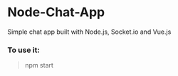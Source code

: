# Node-Chat-App

Simple chat app built with Node.js, Socket.io and Vue.js

### To use it:
> npm start
